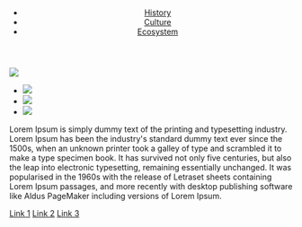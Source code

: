 <!DOCTYPE html>
<html>
    <!--Note: head is all of the prerequisite information about the webpage-->
    <head>
        <link rel="apple-touch-icon" sizes="180x180" href="/apple-touch-icon.png">
        <link rel="icon" type="image/png" sizes="32x32" href="/favicon-32x32.png">
        <link rel="icon" type="image/png" sizes="16x16" href="/favicon-16x16.png">
        <link rel="manifest" href="/site.webmanifest">
        <title>Welcome to the Cayman Islands!</title>
    </head>
<body>
    <!-- All of the page content goes in the body-->
    <header>
        <h1><a href="https://media-cdn.tripadvisor.com/media/photo-s/09/f6/86/a4/caymankind.jpg"></a></h1>
            <nav>
                <ul>
                    <!--If the website is unknown enter # or /as a placeholder, which
                     will just take you back to the homepage when clicked-->
                    <li> <a href="#">History</a></li>
                    <li> <a href="#">Culture</a></li>
                    <li> <a href="#">Ecosystem</a></li>
                </ul>
            </nav>
    </header>
    <main>
        <img src="https://encrypted-tbn0.gstatic.com/images?q=tbn:ANd9GcQ8z1Jub8etwqUjoj2Am-WTWFTmRWg8nEDkeKjq1S2yUocNRCag">
         <ul>
            <li><img src="https://media-cdn.tripadvisor.com/media/photo-s/09/f6/86/a4/caymankind.jpg"></li>
            <li><img src="https://encrypted-tbn0.gstatic.com/images?q=tbn:ANd9GcTjRCqyk5jwbcCwup3Kw053miOGa7PoViNTXCgO-ZIGsIN1QFIk"></li>
            <li><img src="https://encrypted-tbn0.gstatic.com/images?q=tbn:ANd9GcR_boSILt20s-pk_RUa2k4Js5xu5dXplYg46QF9AhwM4viJHKq4"></li>
         </ul>
    </main>
    <section>
        <p>
            Lorem Ipsum is simply dummy text of the printing and typesetting industry. Lorem Ipsum has been the industry's standard dummy text ever since the 1500s, when an unknown printer took a galley of type and scrambled it to make a type specimen book. It has survived not only five centuries, but also the leap into electronic typesetting, remaining essentially unchanged. It was popularised in the 1960s with the release of Letraset sheets containing Lorem Ipsum passages, and more recently with desktop publishing software like Aldus PageMaker including versions of Lorem Ipsum.
        </p>
    </section> 
</body>

<footer><a href="#">Link 1</a></li> <a href="#">Link 2</a></li> <a href="#">Link 3</a></li>
</footer>
</html>
